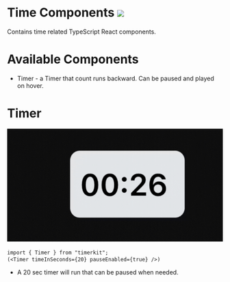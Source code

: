 # Time Components <img src="https://img.shields.io/badge/Development%20Phase-8A2BE2">
Contains time related TypeScript React components.

# Available Components
* Timer - a Timer that count runs backward. Can be paused and played on hover.

# Timer
![timer](./src/assets/gif/timer_rec.gif)
```tsx
import { Timer } from "timerkit";
(<Timer timeInSeconds={20} pauseEnabled={true} />)
```
* A 20 sec timer will run that can be paused when needed.